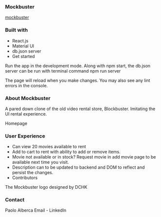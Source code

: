 ### Mockbuster
[mockbuster](https://github.com/omgitsmiles/mockbuster/blob/main/mockbuster.PNG)

### Built with
- React.js
- Material UI
- db.json server
- Get started

Run the app in the development mode. Along with npm start, the db.json server can be run with terminal command npm run server

The page will reload when you make changes.
You may also see any lint errors in the console.

### About Mockbuster
A pared down clone of the old video rental store, Blockbuster. Imitating the UI rental experience.

Homepage

### User Experience
- Can view 20 movies available to rent
- Add to cart to rent with ability to add or remove items.
- Movie not available or in stock? Request movie in add movie page to be available next time you visit.
- Description can to be updated to backend and DOM to reflect and persist the changes.
- Contributors

The Mockbuster logo designed by DCHK

### Contact
Paolo Alberca Email - LinkedIn

